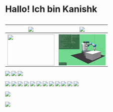 # Hallo! Ich bin Kanishk

<table style="float: right">
  <tr>
    <th><img align="center" src="https://nav74neet.github.io/media/blog/openaigym/mountain-car-v0.gif" height="100"></th>
    <th><img align="center" src="https://miro.medium.com/max/1200/0*OeoznZ1fcM56p0Jm.gif" height="100"></th> 
  </tr>
  <tr>
    <th><img align="center" src="https://raw.githubusercontent.com/aquietlife/whisp/master/fireworks.gif" height="100" width="150"></th>
    <th><img align="center" src="https://github.com/KanishkNavale/Trajectory-Planning-using-HER-and-Reward-Engineering/raw/master/reward_engg.gif" height="100" width="150"></th> 
  </tr>
</table>

<p float="left">
<a href='https://www.linkedin.com/in/kanishknavale/'>
<img src="https://img.shields.io/badge/LinkedIn-0077B5?style=for-the-badge&logo=linkedin&logoColor=white"></a> 

<a href='https://www.instagram.com/kanishknavale/'>
<img src="https://img.shields.io/badge/Instagram-E4405F?style=for-the-badge&logo=instagram&logoColor=white" /></a> 

<a href='mailto:navalekanishk@gmail.com'>
<img src="https://img.shields.io/badge/Gmail-D14836?style=for-the-badge&logo=gmail&logoColor=white" /></a> 
</p>

<p float="left">
<img src="https://img.shields.io/badge/Python-14354C?style=for-the-badge&logo=python&logoColor=white" /> 

<img src="https://img.shields.io/badge/C%2B%2B-00599C?style=for-the-badge&logo=c%2B%2B&logoColor=white" />

<img src="https://img.shields.io/badge/Java-ED8B00?style=for-the-badge&logo=java&logoColor=white" />

<img src="https://img.shields.io/badge/Flask-000000?style=for-the-badge&logo=flask&logoColor=white" />

<img src="https://img.shields.io/badge/MongoDB-4EA94B?style=for-the-badge&logo=mongodb&logoColor=white" />

<img src="https://img.shields.io/badge/C%23-239120?style=for-the-badge&logo=c-sharp&logoColor=white" />

<img src="https://img.shields.io/badge/AWS%20-%23FF9900.svg?&style=for-the-badge&logo=amazon-aws&logoColor=white"/>

<img src="https://img.shields.io/badge/HTML-239120?style=for-the-badge&logo=html5&logoColor=white" />

<img src="https://img.shields.io/badge/TensorFlow%20-%23FF6F00.svg?&style=for-the-badge&logo=TensorFlow&logoColor=white"/>

<img src="https://img.shields.io/badge/PyTorch%20-%23EE4C2C.svg?&style=for-the-badge&logo=PyTorch&logoColor=white" />

<img src="https://img.shields.io/badge/-Raspberry%20Pi-C51A4A?style=for-the-badge&logo=Raspberry-Pi"/>

<img src="https://img.shields.io/badge/Jupyter%20-%23F37626.svg?&style=for-the-badge&logo=Jupyter&logoColor=white"/>

</p>

<p float="left">
<img src="https://www.beschaeftigte.uni-stuttgart.de/uni-services/oeffentlichkeitsarbeit/corporate-design/cd-dateien/01_Logo/jpg/unistuttgart_logo_de.jpg", height="35" />
</p>

<p float="left">
<img src="https://lh3.googleusercontent.com/proxy/zx7b1uk26o-MdN5csYx3QeAOiGL_1013bwk4Pxt0FkqL8mr9kCbAQy-NpvBnWXoZOezhDSRbuGj9YvdeH2ap7Kv4gKBlRbMRijBC0wbabChGwjCtuzf_IyVQI3vjh_JtYYcK_tR216m6CNMxjqL1_wbu1u0", height="35" />
</p>
